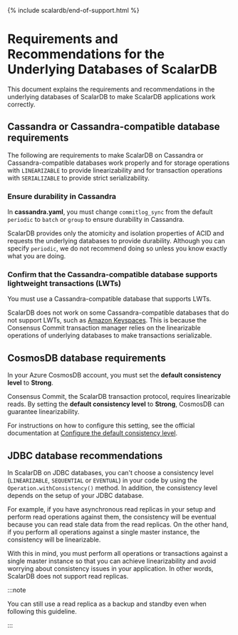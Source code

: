 {% include scalardb/end-of-support.html %}

# Requirements and Recommendations for the Underlying Databases of ScalarDB

This document explains the requirements and recommendations in the underlying databases of ScalarDB to make ScalarDB applications work correctly.

## Cassandra or Cassandra-compatible database requirements

The following are requirements to make ScalarDB on Cassandra or Cassandra-compatible databases work properly and for storage operations with `LINEARIZABLE` to provide linearizability and for transaction operations with `SERIALIZABLE` to provide strict serializability.

### Ensure durability in Cassandra

In **cassandra.yaml**, you must change `commitlog_sync` from the default `periodic` to `batch` or `group` to ensure durability in Cassandra.

ScalarDB provides only the atomicity and isolation properties of ACID and requests the underlying databases to provide durability. Although you can specify `periodic`, we do not recommend doing so unless you know exactly what you are doing.

### Confirm that the Cassandra-compatible database supports lightweight transactions (LWTs)

You must use a Cassandra-compatible database that supports LWTs.

ScalarDB does not work on some Cassandra-compatible databases that do not support LWTs, such as [Amazon Keyspaces](https://aws.amazon.com/keyspaces/). This is because the Consensus Commit transaction manager relies on the linearizable operations of underlying databases to make transactions serializable.

## CosmosDB database requirements

In your Azure CosmosDB account, you must set the **default consistency level** to **Strong**.

Consensus Commit, the ScalarDB transaction protocol, requires linearizable reads. By setting the **default consistency level** to **Strong**, CosmosDB can guarantee linearizability.

For instructions on how to configure this setting, see the official documentation at [Configure the default consistency level](https://learn.microsoft.com/en-us/azure/cosmos-db/nosql/how-to-manage-consistency#configure-the-default-consistency-level).

## JDBC database recommendations

In ScalarDB on JDBC databases, you can't choose a consistency level (`LINEARIZABLE`, `SEQUENTIAL` or `EVENTUAL`) in your code by using the `Operation.withConsistency()` method. In addition, the consistency level depends on the setup of your JDBC database.

For example, if you have asynchronous read replicas in your setup and perform read operations against them, the consistency will be eventual because you can read stale data from the read replicas. On the other hand, if you perform all operations against a single master instance, the consistency will be linearizable.

With this in mind, you must perform all operations or transactions against a single master instance so that you can achieve linearizability and avoid worrying about consistency issues in your application. In other words, ScalarDB does not support read replicas. 

:::note

You can still use a read replica as a backup and standby even when following this guideline.

:::
